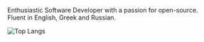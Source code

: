 Enthusiastic Software Developer with a passion for open-source.<br/>
Fluent in English, Greek and Russian.

<!--DISABLED_START_SECTION:waka-->
<!--DISABLED_END_SECTION:waka-->



![Top Langs](https://github-readme-stats.vercel.app/api/top-langs/?username=devnyxie&hide_progress=true&hide=css,html,mdx&theme=github_dark_dimmed)
